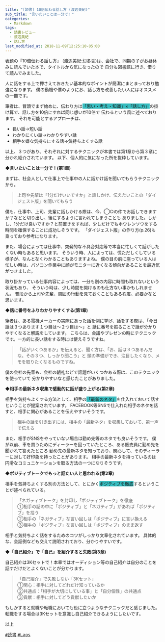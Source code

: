 ```yaml
---
title: "[読書] 10倍伝わる話し方 (渡辺美紀)"
sub_title: "言いたいことは一分で！"
categories:
  - Markdown
tags:
  - 読書レビュー
  - 渡辺美紀
  - 話し方
last_modified_at: 2018-11-09T12:25:10-05:00
---
```


表題の『10倍伝わる話し方』 (渡辺美紀:幻冬舎)は、会社で、同期の子がお昼休みに読んでいた本で、タイトルから気になったので
自分も図書館に行き、借りて読んでみました。

人に話をする上で押さえておきたい基本的なポイントが簡潔にまとまっており勉強になります。
僕の動機や僕のようにお、話し方を改善したい人にはオススメの一冊です。

筆者は、冒頭でまず始めに、伝わり方は<span style="background-color:#36BCBF">「思い・考え・知識」×「話し方」</span>の掛け算で、話し方を10倍にすれば同じ想いが10倍で
伝わるという風に述べております。
それを可能とするアプローチは、
 - 長い話→短い話
 - わかりにくい話→わかりやすい話
 - 相手を嫌な気持ちにする話→気持ちよくする話
 
以上、３つがあり、それぞれに対するテクニックが本書では第1章から第３章に分かれ紹介されています。
以下、個人的に気になった所を抜粋しています。

**◆言いたいことは一分で！(第1章)**

まずは、社会人として仕事上で仕事中の人に話かけ話を聞いてもらうテクニックから。
> 上司や先輩は「1分だけいいですか」と話しかけ、伝えたいことの「ダイジェスト版」を聞いてもらう

僕も、仕事中、上司、先輩に話しかける際は、今、◯○の件でお話しできますか？などと切り出し、後にするように言われてしまうことも
ありました。しかし、1分だけ良いですか？と前置きをすれば、少しだけでもホウレンソウをする時間を確保することに成功しそうです。
「ダイジェスト版」の作り方(p.26)も乗っており参考になります。

また、場合によっては仕事中、突発的な不具合対応等で本当に忙しくて話がしたくない時もあると思います。
そういう時、人によっては、慌ただしくしている様子が、なんとなくわかることもありますよね。
僕の目の前に座っている人は忙しい時は、パソコン作業中に顔がモニターに近くなる傾向があることを最近気がつきました。

取り掛かっている仕事内容によっては、一分も別の内容に時間も取れないという状況もあり、
そういう時は、少し時間を開けるのも仕方ない事かもしれません。
普段から上司や先輩、周囲の行動を見ておくこともある程度、必要かなと思います。

**◆話に番号をふりわかりやすくする(第1章)**

筆者は、ある電機メーカーの実際にあった話を例に挙げ、話をする際は、「今日話は３つあります１つ目は〜２つ目は〜」と
話に番号を振ることで話が分かりやすくなると解説をしています。
こちらは、会議やプレゼンの時にテクニックです。一方的に長い話をする時には使えそうですね。
> 「話がいくつあるか」を伝えると、聞く方は、「お、話は３つあるんだな。その３つ、しっかり聞こう」と
頭の準備ができ、注目したくなり、メモを取りたくなるものですね。

僕の会社の先輩も、会社の朝礼などで話題がいくつかある際は、このテクニックを使っていて
分かりやすいなと感じたことがありました。

**◆相手の最新ネタ収集で感動的に話が盛り上がる(第2章)**

相手を気持ちよくする方法として、相手の<span style="background-color:#36BCBF">「最新のネタ」</span>を仕入れておいて話すということが提案されています。
FACEBOOK等SNSで仕入れた相手のネタを話すと、相手に関心があることを伝えやすいそうです。
> 相手の話を引き出すには、相手の「最新ネタ」を収集しておいて、第一声で伝える

また、相手がSNSをやっていない場合は勤め先等のネタでも良いそうです。
僕が以前、車を買うためにディーラーを回っていたところ、ある販売員に勤め先を聞かれて答えたところ
勤め先の最新ネタを知っており、関心して、そのディーラーに対して好印象を持ったことがあります。
相手の最新ネタを持っているのは円滑なコミュニケーションを取る方法の一つになりそうです。


**◆ポジティブトークでもっと話たい人と思われる(第2章)**

相手を気持ちよくする別の方法として、とにかく<span style="background-color:#36BCBF">ポジティブを徹底</span>するということが述べられている。
> 「ネガティブトーク」を封印し「ポジティブトーク」を徹底<br>
①相手の話の中に「ポジティブ」と「ネガティブ」があれば「ポジティブ」を拾う<br>
②相手の「ネガティブ」な言い回しは「ポジティブ」に言い換える<br>
③相手の「ポジティブ」な言い回しは「ポジティブ」のまま返す<br>

相手と気持ちよく話をするためのコツがしっかり文章化されています。
具体的な、会話例なども交えて説明されており、分かりやすいです。


**◆「自己紹介」で「自己」を紹介すると失敗(第3章)**

自己紹介は3Kセットで！本章ではオーディション等の自己紹介は自分のことを話すだけだとよくないことが分かります。

> 「自己紹介」で失敗しない「3Kセット」<br>
①関心：相手に対してどれだけ知っているか<br>
②共通点：「相手が大切にしている事」と「自分個性」の共通点<br>
③貢献：相手に対してどう貢献したいか<br>

もしかすると就職や転職においても役に立つようなテクニックだと感じました。
転職をする場合は3Kセットを意識し自己紹介できるようにしたいです。



以上


 
 
[<kbd>#読書</kbd>](https://i-like-hamigaki.github.io/tags/#laos) [<kbd>#Laos</kbd>](#)
